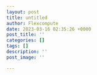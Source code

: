 ```yaml
---
layout: post
title: untitled
author: Flexcompute
date: 2023-03-16 02:35:26 +0000
post_title: ''
categories: []
tags: []
description: ''
post_image: ''

---
```

